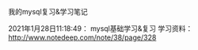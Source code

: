 我的mysql复习&学习笔记
        
  2021年1月28日11:18:49：
    mysql基础学习&复习
    学习资料：http://www.notedeep.com/note/38/page/328
